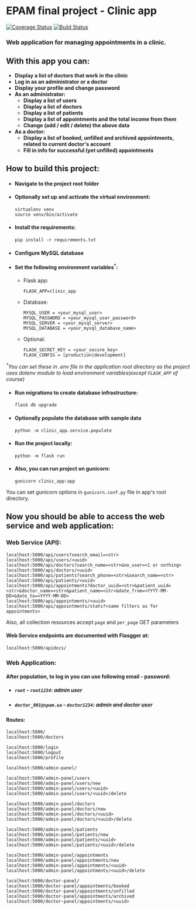 # EPAM final project - Clinic app
[![Coverage Status](https://coveralls.io/repos/github/hendelbah/clinic/badge.svg?branch=main)](https://coveralls.io/github/hendelbah/clinic?branch=main)
[![Build Status](https://app.travis-ci.com/hendelbah/clinic.svg?branch=main)](https://app.travis-ci.com/hendelbah/clinic)
### Web application for managing appointments in a clinic.
## With this app you can:
- **Display a list of doctors that work in the clinic**
- **Log in as an administrator or a doctor**
- **Display your profile and change password**
- **As an administrator:**
  - **Display a list of users**
  - **Display a list of doctors**
  - **Display a list of patients**
  - **Display a list of appointments and the total income from them**
  - **Change (add / edit / delete) the above data**
- **As a doctor:**
  - **Display a list of booked, unfilled and archived appointments, related to current doctor's account**
  - **Fill in info for successful (yet unfilled) appointments**
## How to build this project:
- #### Navigate to the project root folder
- #### Optionally set up and activate the virtual environment:
    ```
    virtualenv venv
    source venv/bin/activate
    ```
- #### Install the requirements:
    ```
    pip install -r requirements.txt
    ```
- #### Configure MySQL database
- #### Set the following environment variables<sup>*</sup>:
  - Flask app:
    ```
    FLASK_APP=clinic_app
    ```
  - Database:
    ```
    MYSQL_USER = <your_mysql_user>
    MYSQL_PASSWORD = <your_mysql_user_password>
    MYSQL_SERVER = <your_mysql_server>
    MYSQL_DATABASE = <your_mysql_database_name>
    ```
  - Optional:
    ```
    FLASK_SECRET_KEY = <your_secure_key>
    FLASK_CONFIG = [production|development]
    ```
*<sup>\*</sup>You can set these in .env file in the application root directory as the project uses dotenv module to load 
environment variables(except `FLASK_APP` of course)*
- #### Run migrations to create database infrastructure:
    ```
    flask db upgrade
    ```
- #### Optionally populate the database with sample data
    ```
    python -m clinic_app.service.populate
    ```
- #### Run the project locally:
    ```
    python -m flask run
    ```
- #### Also, you can run project on gunicorn:
    ```
    gunicorn clinic_app:app
    ```
You can set gunicorn options in `gunicorn.conf.py` file in app's root directory.
## Now you should be able to access the web service and web application:
### Web Service (API):
```
localhost:5000/api/users?search_email=<str>
localhost:5000/api/users/<uuid>
localhost:5000/api/doctors?search_name=<str>&no_user=<1 or nothing>
localhost:5000/api/doctors/<uuid>
localhost:5000/api/patients?search_phone=<str>&search_name=<str>
localhost:5000/api/patients/<uuid>
localhost:5000/api/appointments?doctor_uuid=<str>&patient_uuid=<str>&doctor_name=<str>&patient_name=<str>&date_from=<YYYY-MM-DD>&date_to=<YYYY-MM-DD>
localhost:5000/api/appointments/<uuid>
localhost:5000/api/appointments/stats?<same filters as for appointments>
```
Also, all collection resources accept `page` and `per_page` GET parameters
#### Web Service endpoints are documented with Flasgger at:
```
localhost:5000/apidocs/
```
### Web Application:
#### After population, to log in you can use following email - password:
- ##### `root` - `root1234`: admin user
- ##### `doctor_001@spam.ua` - `doctor1234`: admin and doctor user
#### Routes:
```
localhost:5000/
localhost:5000/doctors

localhost:5000/login
localhost:5000/logout
localhost:5000/profile

localhost:5000/admin-panel/

localhost:5000/admin-panel/users
localhost:5000/admin-panel/users/new
localhost:5000/admin-panel/users/<uuid>
localhost:5000/admin-panel/users/<uuid>/delete

localhost:5000/admin-panel/doctors
localhost:5000/admin-panel/doctors/new
localhost:5000/admin-panel/doctors/<uuid>
localhost:5000/admin-panel/doctors/<uuid>/delete

localhost:5000/admin-panel/patients
localhost:5000/admin-panel/patients/new
localhost:5000/admin-panel/patients/<uuid>
localhost:5000/admin-panel/patients/<uuid>/delete

localhost:5000/admin-panel/appointments
localhost:5000/admin-panel/appointments/new
localhost:5000/admin-panel/appointments/<uuid>
localhost:5000/admin-panel/appointments/<uuid>/delete

localhost:5000/doctor-panel/
localhost:5000/doctor-panel/appointments/booked
localhost:5000/doctor-panel/appointments/unfilled
localhost:5000/doctor-panel/appointments/archived
localhost:5000/doctor-panel/appointments/<uuid>
```